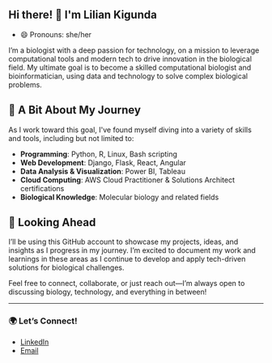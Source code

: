 ## Hi there! 👋 I'm Lilian Kigunda
- 😄 Pronouns: she/her

I’m a biologist with a deep passion for technology, on a mission to leverage computational tools and modern tech to drive innovation in the biological field. My ultimate goal is to become a skilled computational biologist and bioinformatician, using data and technology to solve complex biological problems.

## 🌱 A Bit About My Journey
As I work toward this goal, I've found myself diving into a variety of skills and tools, including but not limited to:
- **Programming**: Python, R, Linux, Bash scripting
- **Web Development**: Django, Flask, React, Angular
- **Data Analysis & Visualization**: Power BI, Tableau
- **Cloud Computing**: AWS Cloud Practitioner & Solutions Architect certifications
- **Biological Knowledge**: Molecular biology and related fields

## 🚀 Looking Ahead
I’ll be using this GitHub account to showcase my projects, ideas, and insights as I progress in my journey. I’m excited to document my work and learnings in these areas as I continue to develop and apply tech-driven solutions for biological challenges.

Feel free to connect, collaborate, or just reach out—I’m always open to discussing biology, technology, and everything in between!

---
### 🌍 Let’s Connect!
- [LinkedIn](https://www.linkedin.com/in/lilian-kigunda/)
- [Email](liliankanana96@gmail.com)


<!--
**Kigunda-lilian/Kigunda-lilian** is a ✨ _special_ ✨ repository because its `README.md` (this file) appears on your GitHub profile.

Here are some ideas to get you started:

- 🔭 I’m currently working on ...
- 🌱 I’m currently learning ...
- 👯 I’m looking to collaborate on ...
- 🤔 I’m looking for help with ...
- 💬 Ask me about ...
- 📫 How to reach me: ...
- 😄 Pronouns: ...
- ⚡ Fun fact: ...
-->
